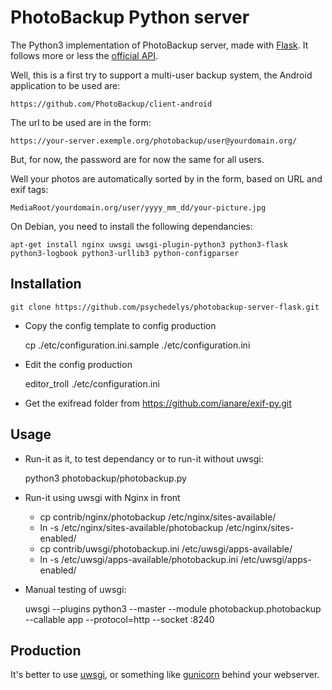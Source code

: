 # PhotoBackup Python server

The Python3 implementation of PhotoBackup server, made with
[Flask](http://flask.pocoo.org/). It follows more or less the
[official API](https://github.com/PhotoBackup/api/blob/master/api.raml).

Well, this is a first try to support a multi-user backup system,
the Android application to be used are:

    https://github.com/PhotoBackup/client-android

The url to be used are in the form:

    https://your-server.exemple.org/photobackup/user@yourdomain.org/

But, for now, the password are for now the same for all users.

Well your photos are automatically sorted by in the form, based on URL and exif tags:

    MediaRoot/yourdomain.org/user/yyyy_mm_dd/your-picture.jpg


On Debian, you need to install the following dependancies:

    apt-get install nginx uwsgi uwsgi-plugin-python3 python3-flask python3-logbook python3-urllib3 python-configparser


## Installation

    git clone https://github.com/psychedelys/photobackup-server-flask.git 

* Copy the config template to config production

    cp ./etc/configuration.ini.sample ./etc/configuration.ini

* Edit the config production

    editor_troll ./etc/configuration.ini

* Get the exifread folder from https://github.com/ianare/exif-py.git


## Usage

* Run-it as it, to test dependancy or to run-it without uwsgi:

    python3 photobackup/photobackup.py

* Run-it using uwsgi with Nginx in front

    * cp contrib/nginx/photobackup /etc/nginx/sites-available/
    * ln -s /etc/nginx/sites-available/photobackup /etc/nginx/sites-enabled/
    * cp contrib/uwsgi/photobackup.ini /etc/uwsgi/apps-available/
    * ln -s /etc/uwsgi/apps-available/photobackup.ini /etc/uwsgi/apps-enabled/

* Manual testing of uwsgi:

    uwsgi --plugins python3 --master --module photobackup.photobackup --callable app --protocol=http --socket :8240


## Production

It's better to use [uwsgi](http://uwsgi-docs.readthedocs.org/en/latest/),
or something like [gunicorn](http://gunicorn.org/)
behind your webserver.
